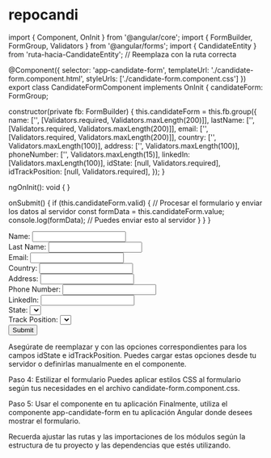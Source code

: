 # repocandi
import { Component, OnInit } from '@angular/core';
import { FormBuilder, FormGroup, Validators } from '@angular/forms';
import { CandidateEntity } from 'ruta-hacia-CandidateEntity'; // Reemplaza con la ruta correcta

@Component({
  selector: 'app-candidate-form',
  templateUrl: './candidate-form.component.html',
  styleUrls: ['./candidate-form.component.css']
})
export class CandidateFormComponent implements OnInit {
  candidateForm: FormGroup;

  constructor(private fb: FormBuilder) {
    this.candidateForm = this.fb.group({
      name: ['', [Validators.required, Validators.maxLength(200)]],
      lastName: ['', [Validators.required, Validators.maxLength(200)]],
      email: ['', [Validators.required, Validators.maxLength(200)]],
      country: ['', Validators.maxLength(100)],
      address: ['', Validators.maxLength(100)],
      phoneNumber: ['', Validators.maxLength(15)],
      linkedIn: [Validators.maxLength(100)],
      idState: [null, Validators.required],
      idTrackPosition: [null, Validators.required],
    });
  }

  ngOnInit(): void {
  }

  onSubmit() {
    if (this.candidateForm.valid) {
      // Procesar el formulario y enviar los datos al servidor
      const formData = this.candidateForm.value;
      console.log(formData); // Puedes enviar esto al servidor
    }
  }
}

<form [formGroup]="candidateForm" (ngSubmit)="onSubmit()">
  <div>
    <label for="name">Name:</label>
    <input type="text" id="name" formControlName="name">
  </div>
  <div>
    <label for="lastName">Last Name:</label>
    <input type="text" id="lastName" formControlName="lastName">
  </div>
  <div>
    <label for="email">Email:</label>
    <input type="text" id="email" formControlName="email">
  </div>
  <div>
    <label for="country">Country:</label>
    <input type="text" id="country" formControlName="country">
  </div>
  <div>
    <label for="address">Address:</label>
    <input type="text" id="address" formControlName="address">
  </div>
  <div>
    <label for="phoneNumber">Phone Number:</label>
    <input type="text" id="phoneNumber" formControlName="phoneNumber">
  </div>
  <div>
    <label for="linkedIn">LinkedIn:</label>
    <input type="text" id="linkedIn" formControlName="linkedIn">
  </div>
  <div>
    <label for="idState">State:</label>
    <select id="idState" formControlName="idState">
      <!-- Opciones de estados -->
    </select>
  </div>
  <div>
    <label for="idTrackPosition">Track Position:</label>
    <select id="idTrackPosition" formControlName="idTrackPosition">
      <!-- Opciones de posiciones -->
    </select>
  </div>
  <div>
    <button type="submit" [disabled]="!candidateForm.valid">Submit</button>
  </div>
</form>
Asegúrate de reemplazar <!-- Opciones de estados --> y <!-- Opciones de posiciones --> con las opciones correspondientes para los campos idState e idTrackPosition. Puedes cargar estas opciones desde tu servidor o definirlas manualmente en el componente.

Paso 4: Estilizar el formulario
Puedes aplicar estilos CSS al formulario según tus necesidades en el archivo candidate-form.component.css.

Paso 5: Usar el componente en tu aplicación
Finalmente, utiliza el componente app-candidate-form en tu aplicación Angular donde desees mostrar el formulario.

Recuerda ajustar las rutas y las importaciones de los módulos según la estructura de tu proyecto y las dependencias que estés utilizando.









